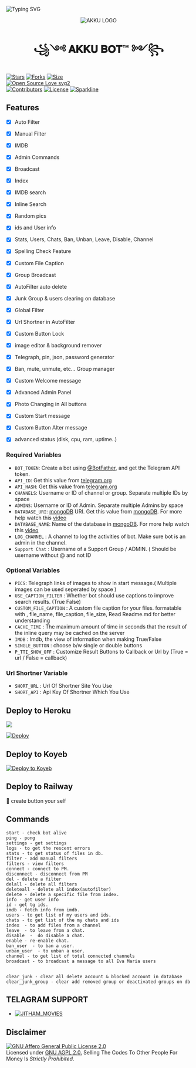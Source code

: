 ![Typing SVG](https://readme-typing-svg.herokuapp.com/?lines=𝚆𝚎𝚕𝚌𝚘𝚖𝚎+𝚃𝚘+𝙰KKU+𝙵𝚒𝚕𝚝𝚎𝚛+𝙱𝚘𝚝!;𝙲𝚛𝚎𝚊𝚝𝚎𝚍+𝙱𝚢+𝚃𝚎𝚊𝚖+𝙰𝙺𝙺𝚄+𝙱𝚘𝚝!;𝙰+𝚂𝙸𝙼𝙿𝙻𝙴+𝚃𝙶+𝙰𝚄𝚃𝙾𝙵𝙸𝙻𝚃𝙴𝚁+𝙱𝙾𝚃)</p>
<p align="center">
  <img src="Logo/Logo.jpg" alt="AKKU LOGO">
</p>
<h1 align="center">
  <b> ꧁༺ 𝐀𝐊𝐊𝐔  𝐁𝐎𝐓™ ༻꧂</b>
</h1>

[![Stars](https://img.shields.io/github/stars/Rajasekar118/AKKU-FILTER-BOT?style=flat-square&color=yellow)](https://github.com/Rajasekar118/AKKU-FILTER-BOT/stargazers)
[![Forks](https://img.shields.io/github/forks/Rajasekar118/AKKU-FILTER-BOT?style=flat-square&color=orange)](https://github.com/Rajasekar118/AKKU-FILTER-BOT/fork)
[![Size](https://img.shields.io/github/repo-size/Rajasekar118/AKKU-FILTER-BOT?style=flat-square&color=green)](https://github.com/Rajasekar118/AKKU-FILTER-BOT)   
[![Open Source Love svg2](https://badges.frapsoft.com/os/v2/open-source.svg?v=103)](https://github.com/Rajasekar118/AKKU-FILTER-BOT)   
[![Contributors](https://img.shields.io/github/contributors/Rajasekar118/AKKU-FILTER-BOT?style=flat-square&color=green)](https://github.com/Rajasekar/AKKU-FILTER-BOT/graphs/contributors)
[![License](https://img.shields.io/badge/License-AGPL-blue)](https://github.com/Rajasekar118/AKKU-FILTER-BOT/blob/main/LICENSE)
[![Sparkline](https://stars.medv.io/MrMKN/PROFESSOR-BOT.svg)](https://stars.medv.io/Rajasekar118/AKKU-FILTER-BOT)



## Features

- [x] Auto Filter
- [x] Manual Filter
- [x] IMDB
- [x] Admin Commands
- [x] Broadcast
- [x] Index
- [x] IMDB search
- [x] Inline Search
- [x] Random pics
- [x] ids and User info 
- [x] Stats, Users, Chats, Ban, Unban, Leave, Disable, Channel
- [x] Spelling Check Feature
- [x] Custom File Caption
- [x] Group Broadcast 
- [x] AutoFilter auto delete
- [x] Junk Group & users clearing on database 
- [x] Global Filter
- [x] Url Shortner in AutoFilter 
- [x] Custom Button Lock
- [x] image editor & background remover
- [x] Telegraph, pin, json, password generator
- [x] Ban, mute, unmute, etc... Group manager 
- [x] Custom Welcome message
- [x] Advanced Admin Panel
- [x] Photo Changing in All buttons
- [x] Custom Start message
- [x] Custom Button Alter message
- [x] advanced status (disk, cpu, ram, uptime..)
 


### Required Variables
* `BOT_TOKEN`: Create a bot using [@BotFather](https://telegram.dog/BotFather), and get the Telegram API token.
* `API_ID`: Get this value from [telegram.org](https://my.telegram.org/apps)
* `API_HASH`: Get this value from [telegram.org](https://my.telegram.org/apps)
* `CHANNELS`: Username or ID of channel or group. Separate multiple IDs by space
* `ADMINS`: Username or ID of Admin. Separate multiple Admins by space
* `DATABASE_URI`: [mongoDB](https://www.mongodb.com) URI. Get this value from [mongoDB](https://www.mongodb.com). For more help watch this [video](https://youtu.be/1G1XwEOnxxo)
* `DATABASE_NAME`: Name of the database in [mongoDB](https://www.mongodb.com). For more help watch this [video](https://youtu.be/1G1XwEOnxxo)
* `LOG_CHANNEL` : A channel to log the activities of bot. Make sure bot is an admin in the channel.
* `Support Chat` : Username of a Support Group / ADMIN. ( Should be username without @ and not ID
### Optional Variables
* `PICS`: Telegraph links of images to show in start message.( Multiple images can be used seperated by space )
* `USE_CAPTION_FILTER` : Whether bot should use captions to improve search results. (True False)
* `CUSTOM_FILE_CAPTION` : A custom file caption for your files. formatable with , file_name, file_caption, file_size, Read Readme.md for better understanding
* `CACHE_TIME` : The maximum amount of time in seconds that the result of the inline query may be cached on the server
* `IMDB` : Imdb, the view of information when making True/False
* `SINGLE_BUTTON` : choose b/w single or double buttons 
* `P_TTI_SHOW_OFF` : Customize Result Buttons to Callback or Url by (True = url / False = callback)
### Url Shortner Variable
* `SHORT_URL` : Url Of Shortner Site You Use
* `SHORT_API` : Api Key Of Shortner Which You Use


## Deploy to Heroku

<a href=""><img src="https://img.shields.io/badge/watch%20Heroku%20Tutorial-red.svg?logo=Youtube"></a>                     

[![Deploy](https://www.herokucdn.com/deploy/button.svg)](https://heroku.com/deploy?template=https://github.com/Rajasekar118/AKKU-FILTER-BOT)

## Deploy to Koyeb

[![Deploy to Koyeb](https://www.koyeb.com/static/images/deploy/button.svg)](https://app.koyeb.com/deploy?type=git&repository=github.com/Rajasekar118/AKKU-FILTER-BOT&env[BOT_TOKEN]&env[API_ID]&env[API_HASH]&env[CHANNELS]&env[ADMINS]&env[PICS]&env[LOG_CHANNEL]&env[AUTH_CHANNEL]&env[MAX_RIST_BTNS]=10&env[CUSTOM_FILE_CAPTION]&env[DATABASE_URI]&env[DATABASE_NAME]=MknBotz&env[COLLECTION_NAME]=Telegram_files&env[SUPPORT_CHAT]&env[IMDB]=True&env[PM_IMDB]=True&env[IMDB_TEMPLATE]&env[IMDB_DELET_TIME]=900&env[SINGLE_BUTTON]=True&env[START_MESSAGE]&env[FORCE_SUB_TEXT]&env[AUTH_GROUPS]&env[WELCOM_PIC]&env[WELCOM_TEXT]&env[BUTTON_LOCK_TEXT]&env[PMFILTER]=True&env[G_FILTER]=True&env[BUTTON_LOCK]=True&env[RemoveBG_API]&env[P_TTI_SHOW_OFF]=True&run_command=python%20bot.py&branch=main&name=mr-rofessor)              

## Deploy to Railway

🙏 create button your self

## Commands
```
start - check bot alive
ping - pong
settings - get settings 
logs - to get the rescent errors
stats - to get status of files in db.
filter - add manual filters
filters - view filters
connect - connect to PM.
disconnect - disconnect from PM
del - delete a filter
delall - delete all filters
deleteall - delete all index(autofilter)
delete - delete a specific file from index.
info - get user info
id - get tg ids.
imdb - fetch info from imdb.
users - to get list of my users and ids.
chats - to get list of the my chats and ids 
index  - to add files from a channel
leave  - to leave from a chat.
disable  -  do disable a chat.
enable - re-enable chat.
ban_user  - to ban a user.
unban_user  - to unban a user.
channel - to get list of total connected channels
broadcast - to broadcast a message to all Eva Maria users


clear_junk - clear all delete account & blocked account in database 
clear_junk_group - clear add removed group or deactivated groups on db
```

## TELAGRAM SUPPORT 

* [![JITHAM_MOVIES](https://img.shields.io/static/v1?label=Jitham&message=Movies&color=critical)](https://t.me/Jitham_Movies)

## Disclaimer
[![GNU Affero General Public License 2.0](https://www.gnu.org/graphics/agplv3-155x51.png)](https://www.gnu.org/licenses/agpl-3.0.en.html#header)    
Licensed under [GNU AGPL 2.0.](https://github.com/Rajasekar118/AKKU-FILTER-BOT/blob/main/LICENSE)
Selling The Codes To Other People For Money Is *Strictly Prohibited*.
